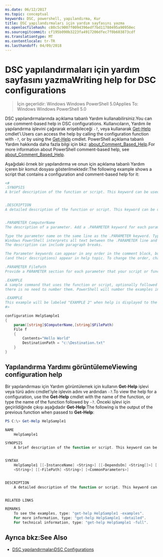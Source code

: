 ```yaml
---
ms.date: 06/12/2017
ms.topic: conceptual
keywords: DSC, powershell, yapılandırma, Kur
title: DSC yapılandırmaları için yardım sayfasını yazma
ms.openlocfilehash: c80c5c9007f0094396edf7bd11780495a90950ec
ms.sourcegitcommit: cf195b090b3223fa4917206dfec7f0b603873cdf
ms.translationtype: MT
ms.contentlocale: tr-TR
ms.lasthandoff: 04/09/2018
---
```

# <a name="writing-help-for-dsc-configurations"></a><span data-ttu-id="4cb1c-103">DSC yapılandırmaları için yardım sayfasını yazma</span><span class="sxs-lookup"><span data-stu-id="4cb1c-103">Writing help for DSC configurations</span></span>

><span data-ttu-id="4cb1c-104">İçin geçerlidir: Windows Windows PowerShell 5.0</span><span class="sxs-lookup"><span data-stu-id="4cb1c-104">Applies To: Windows Windows PowerShell 5.0</span></span>

<span data-ttu-id="4cb1c-105">DSC yapılandırmalarında açıklama tabanlı Yardım kullanabilirsiniz.</span><span class="sxs-lookup"><span data-stu-id="4cb1c-105">You can use comment-based help in DSC configurations.</span></span> <span data-ttu-id="4cb1c-106">Kullanıcıların, Yardım ile yapılandırma işlevini çağırarak erişebileceği `-?`, veya kullanarak [Get-Help](https://technet.microsoft.com/library/hh849696.aspx) cmdlet'i.</span><span class="sxs-lookup"><span data-stu-id="4cb1c-106">Users can access the help by calling the configuration function with `-?`, or by using the [Get-Help](https://technet.microsoft.com/library/hh849696.aspx) cmdlet.</span></span> <span data-ttu-id="4cb1c-107">PowerShell açıklama tabanlı Yardım hakkında daha fazla bilgi için bkz: [about_Comment_Based_Help](https://technet.microsoft.com/library/hh847834.aspx).</span><span class="sxs-lookup"><span data-stu-id="4cb1c-107">For more information about PowerShell comment-based help, see [about_Comment_Based_Help](https://technet.microsoft.com/library/hh847834.aspx).</span></span>

<span data-ttu-id="4cb1c-108">Aşağıdaki örnek bir yapılandırma ve onun için açıklama tabanlı Yardım içeren bir komut dosyası gösterilmektedir:</span><span class="sxs-lookup"><span data-stu-id="4cb1c-108">The following example shows a script that contains a configuration and comment-based help for it:</span></span>

```powershell
<#
.SYNOPSIS
A brief description of the function or script. This keyword can be used only once for each configuration.


.DESCRIPTION
A detailed description of the function or script. This keyword can be used only once for each configuration.


.PARAMETER ComputerName
The description of a parameter. Add a .PARAMETER keyword for each parameter in the function or script syntax.

Type the parameter name on the same line as the .PARAMETER keyword. Type the parameter description on the lines following the .PARAMETER keyword.
Windows PowerShell interprets all text between the .PARAMETER line and the next keyword or the end of the comment block as part of the parameter description.
The description can include paragraph breaks.

The Parameter keywords can appear in any order in the comment block, but the function or script syntax determines the order in which the parameters
(and their descriptions) appear in help topic. To change the order, change the syntax.

.PARAMETER FilePath
Provide a PARAMETER section for each parameter that your script or function accepts.

.EXAMPLE
A sample command that uses the function or script, optionally followed by sample output and a description. Repeat this keyword for each example. If you have multiple examples,
there is no need to number them. PowerShell will number the examples in help text.

.EXAMPLE
This example will be labeled "EXAMPLE 2" when help is displayed to the user.
#>

configuration HelpSample1
{
    param([string]$ComputerName,[string]$FilePath)
    File f
    {
        Contents="Hello World"
        DestinationPath = "c:\Destination.txt"
    }
}
```

## <a name="viewing-configuration-help"></a><span data-ttu-id="4cb1c-109">Yapılandırma Yardımı görüntüleme</span><span class="sxs-lookup"><span data-stu-id="4cb1c-109">Viewing configuration help</span></span>

<span data-ttu-id="4cb1c-110">Bir yapılandırması için Yardım görüntülemek için kullanın **Get-Help** işlevi veya türü adını cmdlet'iyle işlevin adını ve ardından `-?`.</span><span class="sxs-lookup"><span data-stu-id="4cb1c-110">To view the help for a configuration, use the **Get-Help** cmdlet with the name of the function, or type the name of the function followed by `-?`.</span></span> <span data-ttu-id="4cb1c-111">Önceki işlevi için geçirildiğinde çıkışı aşağıdadır **Get-Help**:</span><span class="sxs-lookup"><span data-stu-id="4cb1c-111">The following is the output of the previous function when passed to **Get-Help**:</span></span>

```powershell
PS C:\> Get-Help HelpSample1

NAME
    HelpSample1

SYNOPSIS
    A brief description of the function or script. This keyword can be used only once for each configuration.


SYNTAX
    HelpSample1 [[-InstanceName] <String>] [[-DependsOn] <String[]>] [[-OutputPath] <String>] [[-ConfigurationData] <Hashtable>] [[-ComputerName]
    <String>] [[-FilePath] <String>] [<CommonParameters>]


DESCRIPTION
    A detailed description of the function or script. This keyword can be used only once for each configuration.


RELATED LINKS

REMARKS
    To see the examples, type: "get-help HelpSample1 -examples".
    For more information, type: "get-help HelpSample1 -detailed".
    For technical information, type: "get-help HelpSample1 -full".
```

## <a name="see-also"></a><span data-ttu-id="4cb1c-112">Ayrıca bkz:</span><span class="sxs-lookup"><span data-stu-id="4cb1c-112">See Also</span></span>
* [<span data-ttu-id="4cb1c-113">DSC yapılandırmaları</span><span class="sxs-lookup"><span data-stu-id="4cb1c-113">DSC Configurations</span></span>](configurations.md)